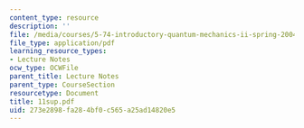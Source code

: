```yaml
---
content_type: resource
description: ''
file: /media/courses/5-74-introductory-quantum-mechanics-ii-spring-2004/273e2898fa284bf0c565a25ad14820e5_11sup.pdf
file_type: application/pdf
learning_resource_types:
- Lecture Notes
ocw_type: OCWFile
parent_title: Lecture Notes
parent_type: CourseSection
resourcetype: Document
title: 11sup.pdf
uid: 273e2898-fa28-4bf0-c565-a25ad14820e5
---
```

